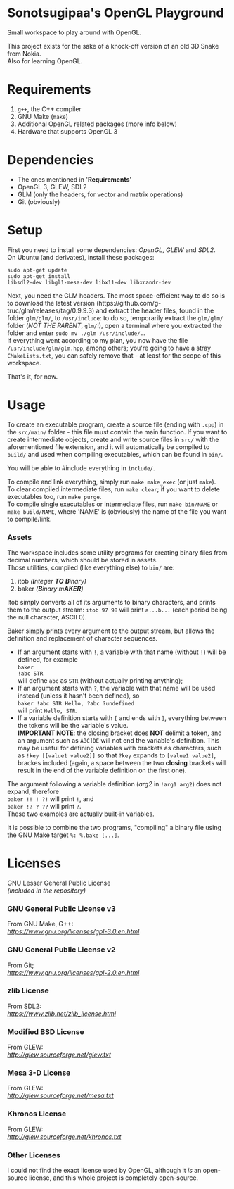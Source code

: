 # Sonotsugipaa's OpenGL Playground

<p>
Small workspace to play around with OpenGL.
</p> <p>
This project exists for the sake of a knock-off version of an old 3D Snake
from Nokia.
<br>
Also for learning OpenGL.
</p>


# Requirements

1. <code>g++</code>, the C++ compiler
2. GNU Make (<code>make</code>)
3. Additional OpenGL related packages (more info below)
4. Hardware that supports OpenGL 3


# Dependencies

- The ones mentioned in '<b>Requirements</b>'
- OpenGL 3, GLEW, SDL2
- GLM (only the headers, for vector and matrix operations)
- Git (obviously)


# Setup

<p>
First you need to install some dependencies: <i>OpenGL</i>, <i>GLEW</i> and
<i>SDL2</i>.
<br>
On Ubuntu (and derivates), install these packages:<br>

<code>sudo apt-get update</code><br>
<code>sudo apt-get install libsdl2-dev libgl1-mesa-dev libx11-dev libxrandr-dev</code><br>


</p> <p>
Next, you need the GLM headers. The most space-efficient way to do so is to
download the latest version (https://github.com/g-truc/glm/releases/tag/0.9.9.3)
and extract the header files, found in the folder <code>glm/glm/</code>, to
<code>/usr/include</code>: to do so, temporarily extract the
<code>glm/glm/</code> folder (<i>NOT THE PARENT</i>, <code>glm/</code>!), open
a terminal where you extracted the folder and enter
<code>sudo mv ./glm /usr/include/.</code>.
<br>
If everything went according to my plan, you now have the file
<code>/usr/include/glm/glm.hpp</code>, among others; you're going to have a
stray <code>CMakeLists.txt</code>, you can safely remove that - at least for
the scope of this workspace.
</p> <p>
That's it, for now.
</p>


# Usage

<p>
To create an executable program, create a source file
(ending with <code>.cpp</code>) in the <code>src/main/</code> folder - this
file must contain the main function.
If you want to create intermediate objects, create and write source files in
<code>src/</code> with the aforementioned file extension, and it will
automatically be compiled to <code>build/</code> and used when compiling
executables, which can be found in <code>bin/</code>.<br>

You will be able to #include everything in <code>include/</code>.
</p>

<p>
To compile and link everything, simply run <code>make make_exec</code> (or just <code>make</code>).
<br>
To clear compiled intermediate files, run <code>make clear</code>; if you want to delete
executables too, run <code>make purge</code>.
<br>
To compile single executables or intermediate files, run <code>make bin/NAME</code> or
<code>make build/NAME</code>, where 'NAME' is (obviously) the name of the file you want
to compile/link.
</p>

### Assets

<p>
The workspace includes some utility programs for creating binary files from
decimal numbers, which should be stored in assets.<br>
Those utilities, compiled (like everything else) to <code>bin/</code> are:
</p>

1. itob <i>(<b>I</b>nteger <b>TO</b> <b>B</b>inary)</i>
2. baker <i>(<b>B</b>inary m<b>AKER</b>)</i>

<p>
Itob simply converts all of its arguments to binary characters, and prints
them to the output stream:
<code>itob 97 98</code> will print <code>a...b...</code> (each period being
the null character, ASCII 0).
</p> <p>
Baker simply prints every argument to the output stream, but allows the
definition and replacement of character sequences.
</p>

- If an argument starts with <code>!</code>, a variable with that name (without
  <code>!</code>) will be defined, for example<br>
  <code>baker !abc STR</code><br>
  will define <code>abc</code> as <code>STR</code> (without actually printing
  anything);
- If an argument starts with <code>?</code>, the variable with that name will
  be used instead (unless it hasn't been defined), so<br>
  <code>baker !abc STR Hello, ?abc ?undefined</code><br>
  will print <code>Hello, STR</code>.
- If a variable definition starts with <code>[</code> and ends with
  <code>]</code>, everything between the tokens will be the variable's value.<br>
  <b>IMPORTANT NOTE</b>: the closing bracket does <b>NOT</b> delimit a token,
  and an argument such as <code>ABC]DE</code> will not end the variable's
  definition. This may be useful for defining variables with brackets as
  characters, such as <code>!key [[value1 value2]]</code> so that
  <code>?key</code> expands to <code>[value1 value2]</code>, brackes included
  (again, a space between the two <b>closing</b> brackets will result in the
  end of the variable definition on the first one).

<p>
The argument following a variable definition
(<i>arg2</i> in <code>!arg1 arg2</code>) does not expand, therefore<br>
<code>baker !! ! ?!</code> will print <code>!</code>, and<br>
<code>baker !? ? ??</code> will print <code>?</code>.<br>
These two examples are actually built-in variables.
</p> <p>
It is possible to combine the two programs, "compiling" a binary file using
the GNU Make target <code>%: %.bake [...]</code>.
</p>


# Licenses

GNU Lesser General Public License<br>
<i>(included in the repository)</i>

### GNU General Public License v3

From GNU Make, G++:<br>
<i>https://www.gnu.org/licenses/gpl-3.0.en.html</i>

### GNU General Public License v2

From Git;<br>
<i>https://www.gnu.org/licenses/gpl-2.0.en.html</i>

### zlib License

From SDL2:<br>
<i>https://www.zlib.net/zlib_license.html</i>

### Modified BSD License

From GLEW:<br>
<i>http://glew.sourceforge.net/glew.txt</i>

### Mesa 3-D License

From GLEW:<br>
<i>http://glew.sourceforge.net/mesa.txt</i>

### Khronos License

From GLEW:<br>
<i>http://glew.sourceforge.net/khronos.txt</i>

### Other Licenses

I could not find the exact license used by OpenGL, although
it *is* an open-source license, and this whole project is
completely open-source.

